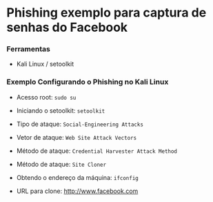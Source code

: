 # Phishing exemplo para captura de senhas do Facebook

### Ferramentas

- Kali Linux / setoolkit

### Exemplo Configurando o Phishing no Kali Linux

- Acesso root: ``` sudo su ```
- Iniciando o setoolkit: ``` setoolkit ```

- Tipo de ataque: ``` Social-Engineering Attacks ```
- Vetor de ataque: ``` Web Site Attack Vectors ```
- Método de ataque: ```Credential Harvester Attack Method ```
- Método de ataque: ``` Site Cloner ```
- Obtendo o endereço da máquina: ``` ifconfig ```
- URL para clone: http://www.facebook.com
